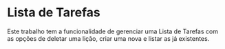 # Lista de Tarefas
Este trabalho tem a funcionalidade de gerenciar uma Lista de Tarefas com as opções de deletar uma lição, criar uma nova e listar as já existentes.